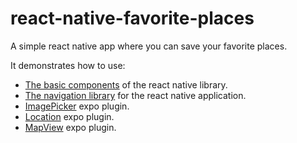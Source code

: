 # react-native-favorite-places

A simple react native app where you can save your favorite places.

It demonstrates how to use:

- [The basic components](https://reactnative.dev/docs/components-and-apis) of the react native library.
- [The navigation library](https://reactnavigation.org/docs/getting-started) for the react native application.
- [ImagePicker](https://docs.expo.dev/versions/latest/sdk/imagepicker/) expo plugin.
- [Location](https://docs.expo.dev/versions/latest/sdk/location/) expo plugin.
- [MapView](https://docs.expo.dev/versions/latest/sdk/map-view/) expo plugin.
